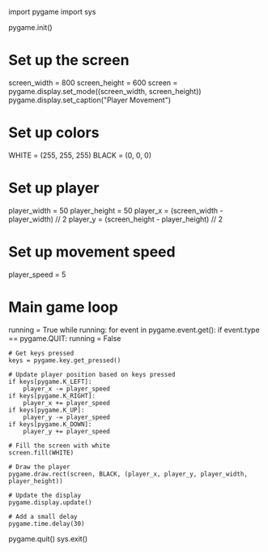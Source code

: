 import pygame
import sys

pygame.init()

# Set up the screen
screen_width = 800
screen_height = 600
screen = pygame.display.set_mode((screen_width, screen_height))
pygame.display.set_caption("Player Movement")

# Set up colors
WHITE = (255, 255, 255)
BLACK = (0, 0, 0)

# Set up player
player_width = 50
player_height = 50
player_x = (screen_width - player_width) // 2
player_y = (screen_height - player_height) // 2

# Set up movement speed
player_speed = 5

# Main game loop
running = True
while running:
    for event in pygame.event.get():
        if event.type == pygame.QUIT:
            running = False

    # Get keys pressed
    keys = pygame.key.get_pressed()

    # Update player position based on keys pressed
    if keys[pygame.K_LEFT]:
        player_x -= player_speed
    if keys[pygame.K_RIGHT]:
        player_x += player_speed
    if keys[pygame.K_UP]:
        player_y -= player_speed
    if keys[pygame.K_DOWN]:
        player_y += player_speed

    # Fill the screen with white
    screen.fill(WHITE)

    # Draw the player
    pygame.draw.rect(screen, BLACK, (player_x, player_y, player_width, player_height))

    # Update the display
    pygame.display.update()

    # Add a small delay
    pygame.time.delay(30)

pygame.quit()
sys.exit()
